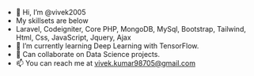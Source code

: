 - 👋 Hi, I’m @vivek2005
- My skillsets are below
- Laravel, Codeigniter, Core PHP, MongoDB, MySql, Bootstrap, Tailwind, Html, Css, JavaScript, Jquery, Ajax
- 🌱 I’m currently learning Deep Learning with TensorFlow.
- 💞️ Can collaborate on Data Science projects.
- 📫 You can reach me at vivek.kumar98705@gmail.com 

<!---
vivek2005/vivek2005 is a ✨ special ✨ repository because its `README.md` (this file) appears on your GitHub profile.
You can click the Preview link to take a look at your changes.
--->
